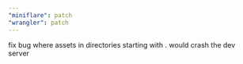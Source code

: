 ```yaml
---
"miniflare": patch
"wrangler": patch
---
```


fix bug where assets in directories starting with . would crash the dev server
